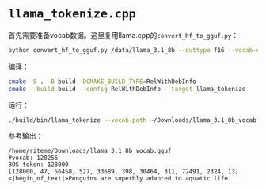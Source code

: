 # `llama_tokenize.cpp`

首先需要准备vocab数据。这里复用llama.cpp的`convert_hf_to_gguf.py`：

```bash
python convert_hf_to_gguf.py /data/llama_3.1_8b --outtype f16 --vocab-only --outfile /data/llama_3.1_8b_vocab.gguf
```

编译：

```bash
cmake -S . -B build -DCMAKE_BUILD_TYPE=RelWithDebInfo
cmake --build build --config RelWithDebInfo --target llama_tokenize
```

运行：

```bash
./build/bin/llama_tokenize --vocab-path ~/Downloads/llama_3.1_8b_vocab.gguf --text "Penguins are superbly adapted to aquatic life."
```

参考输出：

```
/home/riteme/Downloads/llama_3.1_8b_vocab.gguf
#vocab: 128256
BOS token: 128000
[128000, 47, 56458, 527, 33689, 398, 30464, 311, 72491, 2324, 13]
<|begin_of_text|>Penguins are superbly adapted to aquatic life.
```
